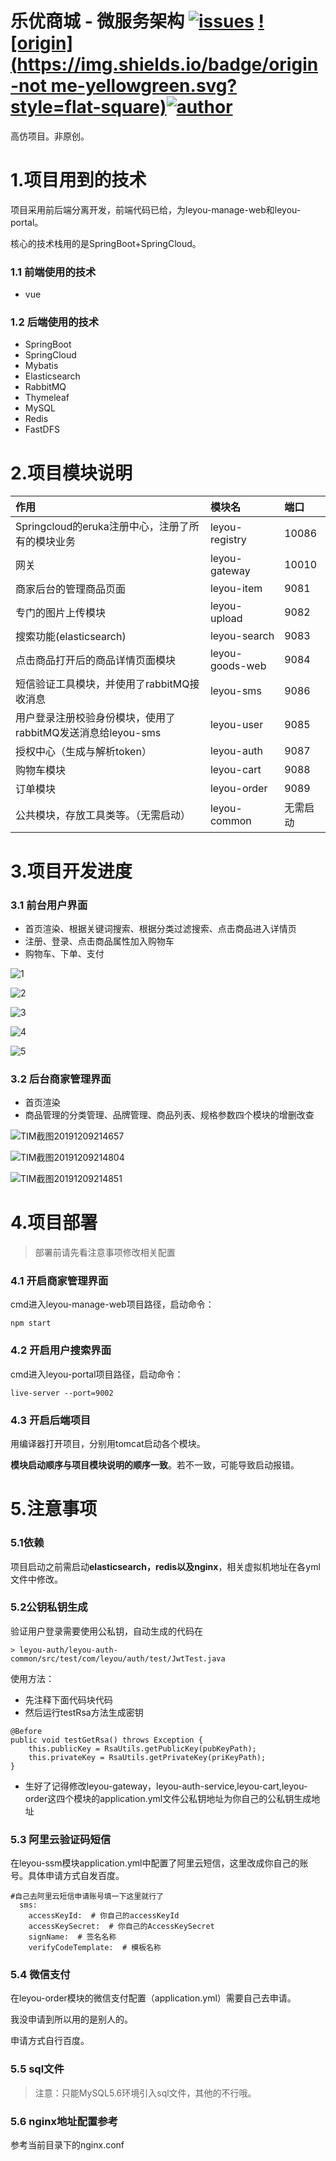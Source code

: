 # 乐优商城 - 微服务架构 [![issues](https://img.shields.io/bitbucket/issues-raw/2227324689/ToBeBetter.svg?style=flat-square)](#)  [![origin](https://img.shields.io/badge/origin-not me-yellowgreen.svg?style=flat-square)](#)[![author](https://img.shields.io/badge/author-Charlotte-blue.svg?style=flat-square)](#) 

高仿项目。非原创。



# 1.项目用到的技术

项目采用前后端分离开发，前端代码已给，为leyou-manage-web和leyou-portal。

核心的技术栈用的是SpringBoot+SpringCloud。

### 1.1 前端使用的技术

- vue

  

### 1.2 后端使用的技术

- SpringBoot
- SpringCloud
- Mybatis
- Elasticsearch
- RabbitMQ
- Thymeleaf
- MySQL
- Redis
- FastDFS





# 2.项目模块说明

| 作用                                                        | 模块名          | 端口     |
| :---------------------------------------------------------- | :-------------- | :------- |
| Springcloud的eruka注册中心，注册了所有的模块业务            | leyou-registry  | 10086    |
| 网关                                                        | leyou-gateway   | 10010    |
| 商家后台的管理商品页面                                      | leyou-item      | 9081     |
| 专门的图片上传模块                                          | leyou-upload    | 9082     |
| 搜索功能(elasticsearch)                                     | leyou-search    | 9083     |
| 点击商品打开后的商品详情页面模块                            | leyou-goods-web | 9084     |
| 短信验证工具模块，并使用了rabbitMQ接收消息                  | leyou-sms       | 9086     |
| 用户登录注册校验身份模块，使用了rabbitMQ发送消息给leyou-sms | leyou-user      | 9085     |
| 授权中心（生成与解析token）                                 | leyou-auth      | 9087     |
| 购物车模块                                                  | leyou-cart      | 9088     |
| 订单模块                                                    | leyou-order     | 9089     |
| 公共模块，存放工具类等。（无需启动）                        | leyou-common    | 无需启动 |





# 3.项目开发进度

### 3.1 前台用户界面

- 首页渲染、根据关键词搜索、根据分类过滤搜索、点击商品进入详情页
- 注册、登录、点击商品属性加入购物车
- 购物车、下单、支付

![1](C:\Users\Lenovo\Desktop\temp\leyou\assets\1.jpg)





![2](C:\Users\Lenovo\Desktop\temp\leyou\assets\2.jpg)



![3](C:\Users\Lenovo\Desktop\temp\leyou\assets\3.jpg)





![4](C:\Users\Lenovo\Desktop\temp\leyou\assets\4.png)





![5](C:\Users\Lenovo\Desktop\temp\leyou\assets\5.png)







### 3.2 后台商家管理界面

- 首页渲染
- 商品管理的分类管理、品牌管理、商品列表、规格参数四个模块的增删改查



![TIM截图20191209214657](C:\Users\Lenovo\Desktop\temp\leyou\assets\TIM截图20191209214657.png)





![TIM截图20191209214804](C:\Users\Lenovo\Desktop\temp\leyou\assets\TIM截图20191209214804.png)





![TIM截图20191209214851](C:\Users\Lenovo\Desktop\temp\leyou\assets\TIM截图20191209214851.png)





# 4.项目部署

>部署前请先看注意事项修改相关配置



### 4.1 开启商家管理界面

cmd进入leyou-manage-web项目路径，启动命令：

```
npm start
```





### 4.2 开启用户搜索界面

cmd进入leyou-portal项目路径，启动命令：

```
live-server --port=9002
```



### 4.3 开启后端项目

用编译器打开项目，分别用tomcat启动各个模块。

**模块启动顺序与项目模块说明的顺序一致**。若不一致，可能导致启动报错。





# 5.注意事项

### 5.1依赖

项目启动之前需启动**elasticsearch，redis以及nginx**，相关虚拟机地址在各yml文件中修改。



### 5.2公钥私钥生成

 验证用户登录需要使用公私钥，自动生成的代码在

	> leyou-auth/leyou-auth-common/src/test/com/leyou/auth/test/JwtTest.java



使用方法：

- 先注释下面代码块代码
- 然后运行testRsa方法生成密钥

```
@Before
public void testGetRsa() throws Exception {
    this.publicKey = RsaUtils.getPublicKey(pubKeyPath);
    this.privateKey = RsaUtils.getPrivateKey(priKeyPath);
}
```

- 生好了记得修改leyou-gateway，leyou-auth-service,leyou-cart,leyou-order这四个模块的application.yml文件公私钥地址为你自己的公私钥生成地址



### 5.3 阿里云验证码短信

在leyou-ssm模块application.yml中配置了阿里云短信，这里改成你自己的账号。具体申请方式自发百度。

```
#自己去阿里云短信申请账号填一下这里就行了
  sms:
    accessKeyId:  # 你自己的accessKeyId
    accessKeySecret:  # 你自己的AccessKeySecret
    signName:  # 签名名称
    verifyCodeTemplate:  # 模板名称
```



### 5.4 微信支付

在leyou-order模块的微信支付配置（application.yml）需要自己去申请。

我没申请到所以用的是别人的。

申请方式自行百度。



### 5.5 sql文件

> 注意：只能MySQL5.6环境引入sql文件，其他的不行哦。



### 5.6 nginx地址配置参考

参考当前目录下的nginx.conf



